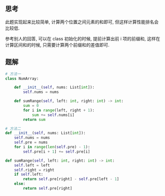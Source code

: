 ## 思考

此题实现起来比较简单, 计算两个位置之间元素的和即可, 但这样计算性能排名会比较低.

参考别人的回答, 可以在 class 初始化的时候, 提前计算出前 i 项的前缀和, 这样在计算区间和的时候, 只需要计算两个前缀和的差值即可.

## 题解

```python
# 方法一
class NumArray:

    def __init__(self, nums: List[int]):
        self.nums = nums

    def sumRange(self, left: int, right: int) -> int:
        sum = 0
        for i in range(left, right + 1):
            sum += self.nums[i]
        return sum

# 方法二
def __init__(self, nums: List[int]):
    self.nums = nums
    self.pre = nums
    for i in range(len(self.pre) - 1):
        self.pre[i + 1] += self.pre[i]

def sumRange(self, left: int, right: int) -> int:
    self.left = left
    self.right = right
    if self.left:
        return self.pre[right] - self.pre[left - 1]
    else:
        return self.pre[right]
```
